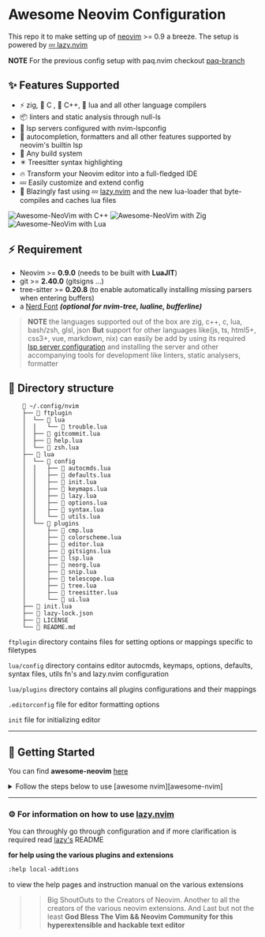 # Awesome Neovim Configuration

This repo it to make setting up of [neovim][nvim] >= 0.9 a breeze.
The setup is powered by [💤 lazy.nvim][lazy-nvim]

__NOTE__ For the previous config setup with paq.nvim checkout [paq-branch][paq-nvim-branch]


## ✨ Features Supported
- ⚡ zig, 󰙱 C ,  C++, 󰢱 lua and all other language compilers
- 📦 linters and static analysis through null-ls
- 🥂 lsp servers configured with nvim-lspconfig
- 🧹 autocompletion, formatters and all other features supported by neovim's builtin lsp
- 🦸 Any build system
- ✴️  Treesitter syntax highlighting
- 🔥 Transform your Neovim editor into a full-fledged IDE
- 💤 Easily customize and extend config
- 🚀 Blazingly fast using 💤 [lazy.nvim][lazy-nvim]  and the new lua-loader that byte-compiles and caches lua files

![Awesome-NeoVim with C++](https://github.com/Ultra-Code/awesome-neovim/blob/master/assets/AwesomeNeovimWithC%2B%2B.png)
![Awesome-NeoVim with Zig]()
![Awesome-NeoVim with Lua]()

## ⚡️ Requirement
- Neovim >= **0.9.0** (needs to be built with **LuaJIT**)
- git >= **2.40.0** (gitsigns ...)
- tree-sitter >= **0.20.8** (to enable automatically installing missing parsers when entering buffers)
- a [Nerd Font](https://www.nerdfonts.com/) **_(optional for nvim-tree, lualine, bufferline)_**

>__NOTE__ the languages supported out of the box are
> zig, c++, c, lua, bash/zsh, glsl, json
> __But__ support for other languages like(js, ts, html5+, css3+, vue, markdown, nix) can easily be add by using
> its required [lsp server configuration](https://github.com/neovim/nvim-lspconfig/blob/master/doc/server_configurations.md)
and installing the server and other accompanying tools for development like linters, static analysers, formatter

## 📂 Directory structure
```text
    📂 ~/.config/nvim
    ├── 📂 ftplugin
    │  └── 📂 lua
    │  │   └──  trouble.lua
    │  ├──  gitcommit.lua
    │  ├──  help.lua
    │  └──  zsh.lua
    ├── 📂 lua
    │  └── 📂 config
    │  │   ├──  autocmds.lua
    │  │   ├──  defaults.lua
    │  │   ├──  init.lua
    │  │   ├──  keymaps.lua
    │  │   ├──  lazy.lua
    │  │   ├──  options.lua
    │  │   ├──  syntax.lua
    │  │   └──  utils.lua
    │  └── 📂 plugins
    │      ├──  cmp.lua
    │      ├──  colorscheme.lua
    │      ├──  editor.lua
    │      ├──  gitsigns.lua
    │      ├──  lsp.lua
    │      ├──  neorg.lua
    │      ├──  snip.lua
    │      ├──  telescope.lua
    │      ├──  tree.lua
    │      ├──  treesitter.lua
    │      └──  ui.lua
    ├──  init.lua
    ├──  lazy-lock.json
    ├──  LICENSE
    └──  README.md
```

`ftplugin` directory contains files for setting options or mappings specific to filetypes

`lua/config` directory contains editor autocmds, keymaps, options, defaults, syntax files, utils fn's and
lazy.nvim configuration

`lua/plugins` directory contains all plugins configurations and their mappings

`.editorconfig` file for editor formatting options

`init` file for initializing editor

---


## 🚀 Getting Started

You can find **awesome-neovim** [here][awesome-nvim]

<details><summary>Follow the steps below to use
[awesome nvim][awesome-nvim]</summary>

- fork this repo into your account

  github [how to fork a repository](https://docs.github.com/en/get-started/quickstart/fork-a-repo)


- Make a backup of your current Neovim files:

  ```sh
  mv ~/.config/nvim ~/.config/nvim.bak
  mv ~/.local/share/nvim ~/.local/share/nvim.bak
  ```

- Clone this repo into `$XDG_CONFIG_HOME/nvim` or `$HOME/.config/nvim`

  ```sh
  git clone https://github.com/${YOUR-USERNAME}/awesome-neovim $XDG_CONFIG_HOME/nvim

  ```

- Start Neovim!

  ```sh
  nvim
  ```
</details>

---


### ⚙️  For information on how to use [lazy.nvim][lazy-nvim]

You can throughly go through configuration and if more clarification is required
read [lazy's][lazy-nvim] README

 **for help using the various plugins and extensions**

```zsh
:help local-addtions
```

to view the help pages and instruction manual on the various extensions




[awesome-nvim]: https://github.com/Ultra-Code/awesome-neovim
[lazy-nvim]: https://github.com/folke/lazy.nvim
[nvim]: https://github.com/neovim/neovim/
[paq-nvim-branch]: https://github.com/Ultra-Code/awesome-neovim/tree/paq

>>Big ShoutOuts to the Creators of Neovim.
>Another to all the creators of the various neovim extensions.
>And Last but not the least __God Bless The Vim && Neovim Community for this
>hyperextensible and hackable text editor__
